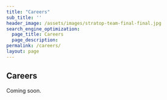 ```yaml
---
title: "Careers"
sub_title: ''
header_image: /assets/images/stratop-team-final-final.jpg
search_engine_optimization:
  page_title: Careers
  page_description: 
permalink: /careers/
layout: page
---
```



## Careers

Coming soon.